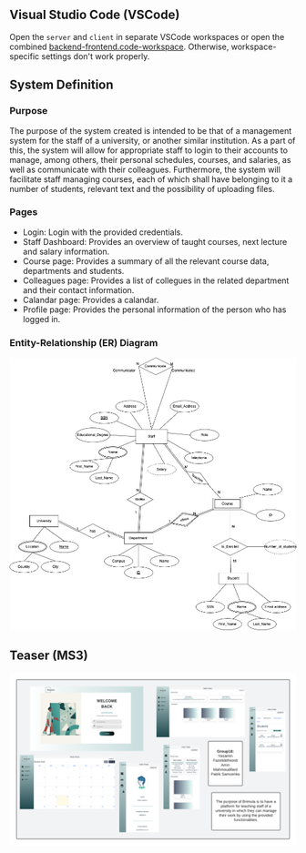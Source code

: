 ## Visual Studio Code (VSCode)

Open the `server` and `client` in separate VSCode workspaces or open the combined [backend-frontend.code-workspace](./backend-frontend.code-workspace). Otherwise, workspace-specific settings don't work properly.

## System Definition 

### Purpose

The purpose of the system created is intended to be that of a management system for the staff of a university, or another similar institution. As a part of this, the system will allow for appropriate staff to login to their accounts to manage, among others, their personal schedules, courses, and salaries, as well as communicate with their colleagues. Furthermore, the system will facilitate staff managing courses, each of which shall have belonging to it a number of students, relevant text and the possibility of uploading files.

### Pages

* Login: Login with the provided credentials.
* Staff Dashboard: Provides an overview of taught courses, next lecture and salary information.
* Course page: Provides a summary of all the relevant course data, departments and students.
* Colleagues page: Provides a list of collegues in the related department and their contact information.
* Calandar page: Provides a calandar.
* Profile page: Provides the personal information of the person who has logged in.

### Entity-Relationship (ER) Diagram

![ER Diagram](./images/ER_diagram.png)

## Teaser (MS3)

![Teaser](./images/teaser.png)
